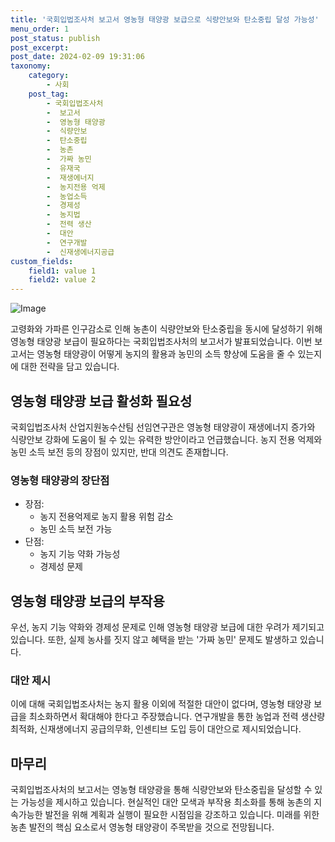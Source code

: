 ```yaml
---
title: '국회입법조사처 보고서 영농형 태양광 보급으로 식량안보와 탄소중립 달성 가능성'
menu_order: 1
post_status: publish
post_excerpt: 
post_date: 2024-02-09 19:31:06
taxonomy:
    category:
        - 사회
    post_tag:
        - 국회입법조사처
        -  보고서
        -  영농형 태양광
        -  식량안보
        -  탄소중립
        -  농촌
        -  가짜 농민
        -  유재국
        -  재생에너지
        -  농지전용 억제
        -  농업소득
        -  경제성
        -  농지법
        -  전력 생산
        -  대안
        -  연구개발
        -  신재생에너지공급
custom_fields:
    field1: value 1
    field2: value 2
---
```


![Image](https://imgnews.pstatic.net/image/662/2024/02/09/0000037344_001_20240209050105418.jpg?type=w647)

고령화와 가파른 인구감소로 인해 농촌이 식량안보와 탄소중립을 동시에 달성하기 위해 영농형 태양광 보급이 필요하다는 국회입법조사처의 보고서가 발표되었습니다. 이번 보고서는 영농형 태양광이 어떻게 농지의 활용과 농민의 소득 향상에 도움을 줄 수 있는지에 대한 전략을 담고 있습니다.
## 영농형 태양광 보급 활성화 필요성
국회입법조사처 산업지원농수산팀 선임연구관은 영농형 태양광이 재생에너지 증가와 식량안보 강화에 도움이 될 수 있는 유력한 방안이라고 언급했습니다. 농지 전용 억제와 농민 소득 보전 등의 장점이 있지만, 반대 의견도 존재합니다.
### 영농형 태양광의 장단점
- 장점:
    - 농지 전용억제로 농지 활용 위험 감소
    - 농민 소득 보전 가능
- 단점:
    - 농지 기능 약화 가능성
    - 경제성 문제
## 영농형 태양광 보급의 부작용
우선, 농지 기능 약화와 경제성 문제로 인해 영농형 태양광 보급에 대한 우려가 제기되고 있습니다. 또한, 실제 농사를 짓지 않고 혜택을 받는 '가짜 농민' 문제도 발생하고 있습니다.
### 대안 제시
이에 대해 국회입법조사처는 농지 활용 이외에 적절한 대안이 없다며, 영농형 태양광 보급을 최소화하면서 확대해야 한다고 주장했습니다. 연구개발을 통한 농업과 전력 생산량 최적화, 신재생에너지 공급의무화, 인센티브 도입 등이 대안으로 제시되었습니다.
## 마무리
국회입법조사처의 보고서는 영농형 태양광을 통해 식량안보와 탄소중립을 달성할 수 있는 가능성을 제시하고 있습니다. 현실적인 대안 모색과 부작용 최소화를 통해 농촌의 지속가능한 발전을 위해 계획과 실행이 필요한 시점임을 강조하고 있습니다. 미래를 위한 농촌 발전의 핵심 요소로서 영농형 태양광이 주목받을 것으로 전망됩니다.
